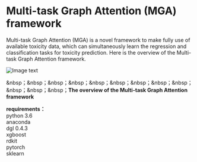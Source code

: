 #  Multi-task Graph Attention (MGA) framework
Multi-task Graph Attention (MGA) is a novel framework to make fully use of available toxicity data, which can simultaneously learn the regression and classification tasks for toxicity prediction. Here is the overview of the Multi-task Graph Attention framework.

![Image text](https://github.com/wzxxxx/MGA/blob/main/MGA.png)

&nbsp；&nbsp；&nbsp；&nbsp；&nbsp；&nbsp；&nbsp；&nbsp；&nbsp；&nbsp；&nbsp；&nbsp；**The overview of the Multi-task Graph Attention framework**

**requirements：**  
python 3.6  
anaconda  
dgl 0.4.3  
xgboost  
rdkit  
pytorch  
sklearn  
